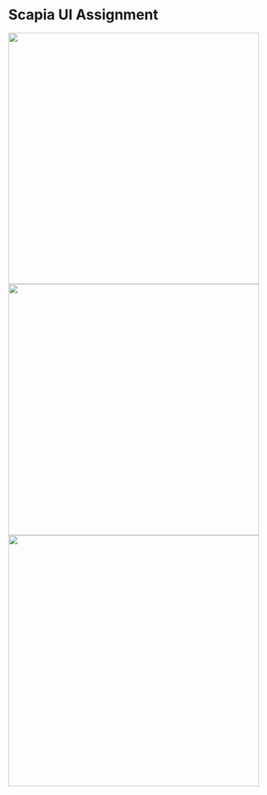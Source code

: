 # Scapia UI Assignment

<img src="https://user-images.githubusercontent.com/55514928/235315330-109bcbdc-e959-45ea-8d83-f095b983f31c.png" height=500/>    <img src="https://user-images.githubusercontent.com/55514928/235314518-bf32c702-d905-4be9-9960-f67783b0e7b1.png" height=500/>     <img src="https://user-images.githubusercontent.com/55514928/235315327-e8ed75e2-5df8-47ab-bb90-e42aadb0d4c9.png" height=500/>   


